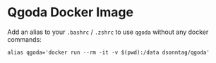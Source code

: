 # Qgoda Docker Image

Add an alias to your `.bashrc` / `.zshrc` to use `qgoda` without any docker commands:

```
alias qgoda='docker run --rm -it -v $(pwd):/data dsonntag/qgoda'
```